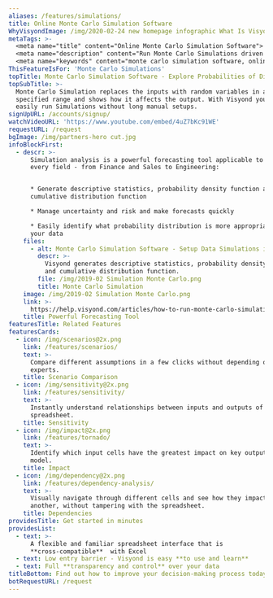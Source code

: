```yaml
---
aliases: /features/simulations/
title: Online Monte Carlo Simulation Software
WhyVisyondImage: /img/2020-02-24 new homepage infographic What Is Visyond.png
metaTags: >-
  <meta name="title" content="Online Monte Carlo Simulation Software">
  <meta name="description" content="Run Monte Carlo Simulations driven by spreadsheet data online, manage risks & uncertainty and explore probabilities of different outcomes with Visyond’s Monte Carlo Simulation software.">
  <meta name="keywords" content="monte carlo simulation software, online monte carlo simulation tool">
ThisFeatureIsFor: 'Monte Carlo Simulations'
topTitle: Monte Carlo Simulation Software - Explore Probabilities of Different Outcomes
topSubTitle: >-
  Monte Carlo Simulation replaces the inputs with random variables in a
  specified range and shows how it affects the output. With Visyond you can
  easily run Simulations without long manual setups.
signUpURL: /accounts/signup/
watchVideoURL: 'https://www.youtube.com/embed/4uZ7bKc91WE'
requestURL: /request
bgImage: /img/partners-hero cut.jpg
infoBlockFirst:
  - descr: >-
      Simulation analysis is a powerful forecasting tool applicable to almost
      every field - from Finance and Sales to Engineering:


      * Generate descriptive statistics, probability density function and
      cumulative distribution function

      * Manage uncertainty and risk and make forecasts quickly

      * Easily identify what probability distribution is more appropriate for
      your data
    files:
      - alt: Monte Carlo Simulation Software - Setup Data Simulations in Seconds
        descr: >-
          Visyond generates descriptive statistics, probability density function
          and cumulative distribution function.
        file: /img/2019-02 Simulation Monte Carlo.png
        title: Monte Carlo Simulation
    image: /img/2019-02 Simulation Monte Carlo.png
    link: >-
      https://help.visyond.com/articles/how-to-run-monte-carlo-simulations-in-visyond/
    title: Powerful Forecasting Tool
featuresTitle: Related Features
featuresCards:
  - icon: /img/scenarios@2x.png
    link: /features/scenarios/
    text: >-
      Compare different assumptions in a few clicks without depending on
      experts.
    title: Scenario Comparison
  - icon: /img/sensitivity@2x.png
    link: /features/sensitivity/
    text: >-
      Instantly understand relationships between inputs and outputs of your
      spreadsheet.
    title: Sensitivity
  - icon: /img/impact@2x.png
    link: /features/tornado/
    text: >-
      Identify which input cells have the greatest impact on key outputs of your
      model.
    title: Impact
  - icon: /img/dependency@2x.png
    link: /features/dependency-analysis/
    text: >-
      Visually navigate through different cells and see how they impact one
      another, without tampering with the spreadsheet.
    title: Dependencies
providesTitle: Get started in minutes
providesList:
  - text: >-
      A flexible and familiar spreadsheet interface that is
      **cross-compatible**  with Excel
  - text: Low entry barrier - Visyond is easy **to use and learn**
  - text: Full **transparency and control** over your data
titleBottom: Find out how to improve your decision-making process today
botRequestURL: /request
---
```


